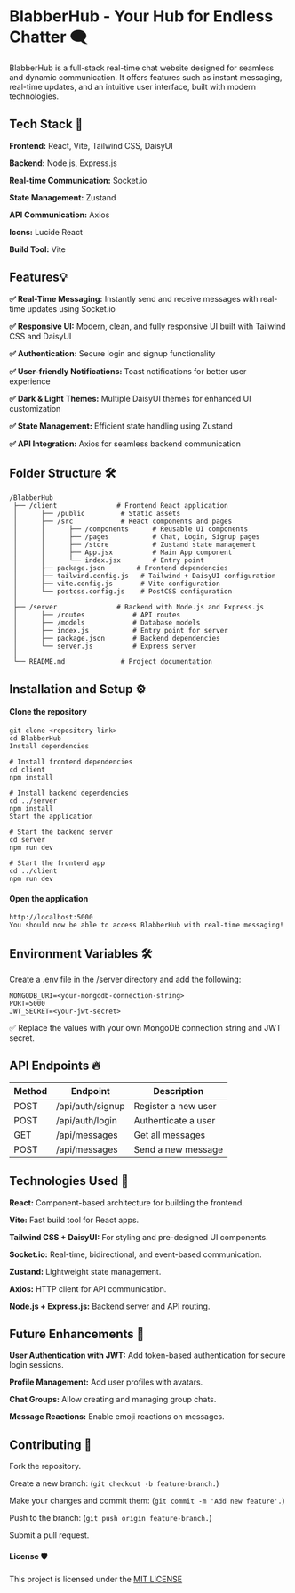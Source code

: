 # BlabberHub - Your Hub for Endless Chatter 🗨️
BlabberHub is a full-stack real-time chat website designed for seamless and dynamic communication. It offers features such as instant messaging, real-time updates, and an intuitive user interface, built with modern technologies.

## Tech Stack 🚀
**Frontend:** React, Vite, Tailwind CSS, DaisyUI

**Backend:** Node.js, Express.js

**Real-time Communication:** Socket.io

**State Management:** Zustand

**API Communication:** Axios

**Icons:** Lucide React

**Build Tool:** Vite

## Features💡
**✅ Real-Time Messaging:** Instantly send and receive messages with real-time updates using Socket.io

**✅ Responsive UI:** Modern, clean, and fully responsive UI built with Tailwind CSS and DaisyUI

**✅ Authentication:** Secure login and signup functionality

**✅ User-friendly Notifications:** Toast notifications for better user experience

**✅ Dark & Light Themes:** Multiple DaisyUI themes for enhanced UI customization

**✅ State Management:** Efficient state handling using Zustand

**✅ API Integration:** Axios for seamless backend communication

## Folder Structure 🛠️
```
/BlabberHub
 ├── /client               # Frontend React application
 │      ├── /public         # Static assets
 │      ├── /src            # React components and pages
 │      │      ├── /components      # Reusable UI components
 │      │      ├── /pages           # Chat, Login, Signup pages
 │      │      ├── /store           # Zustand state management
 │      │      ├── App.jsx          # Main App component
 │      │      └── index.jsx        # Entry point
 │      ├── package.json        # Frontend dependencies
 │      ├── tailwind.config.js   # Tailwind + DaisyUI configuration
 │      ├── vite.config.js       # Vite configuration
 │      └── postcss.config.js    # PostCSS configuration
 │
 ├── /server               # Backend with Node.js and Express.js
 │      ├── /routes            # API routes
 │      ├── /models            # Database models
 │      ├── index.js           # Entry point for server
 │      ├── package.json       # Backend dependencies
 │      └── server.js          # Express server
 │
 └── README.md              # Project documentation
```

## Installation and Setup ⚙️
#### Clone the repository
```
git clone <repository-link>
cd BlabberHub
Install dependencies
```

```
# Install frontend dependencies
cd client
npm install
```
```
# Install backend dependencies
cd ../server
npm install
Start the application
```

```
# Start the backend server
cd server
npm run dev
```
```
# Start the frontend app
cd ../client
npm run dev
```

#### Open the application
```
http://localhost:5000
You should now be able to access BlabberHub with real-time messaging!
```

## Environment Variables 🛠️
Create a .env file in the /server directory and add the following:

```
MONGODB_URI=<your-mongodb-connection-string>
PORT=5000
JWT_SECRET=<your-jwt-secret>
```
✅ Replace the values with your own MongoDB connection string and JWT secret.

## API Endpoints 🔥
| Method |	Endpoint          |	Description          |
|--------|-------------------|----------------------|
|  POST	 |  /api/auth/signup	|  Register a new user |
|  POST	 |  /api/auth/login	 |  Authenticate a user |
|  GET	  |  /api/messages    |	 Get all messages    |
|  POST	 |  /api/messages	   |  Send a new message  |

## Technologies Used 🌟
**React:** Component-based architecture for building the frontend.

**Vite:** Fast build tool for React apps.

**Tailwind CSS + DaisyUI:** For styling and pre-designed UI components.

**Socket.io:** Real-time, bidirectional, and event-based communication.

**Zustand:** Lightweight state management.

**Axios:** HTTP client for API communication.

**Node.js + Express.js:** Backend server and API routing.

## Future Enhancements 🚀
**User Authentication with JWT:** Add token-based authentication for secure login sessions.

**Profile Management:** Add user profiles with avatars.

**Chat Groups:** Allow creating and managing group chats.

**Message Reactions:** Enable emoji reactions on messages.

## Contributing 📜
Fork the repository.

Create a new branch: (`git checkout -b feature-branch.`)

Make your changes and commit them: (`git commit -m 'Add new feature'.`)

Push to the branch: (`git push origin feature-branch.`)

Submit a pull request.

#### License 🛡️
This project is licensed under the [MIT LICENSE](LICENSE)

